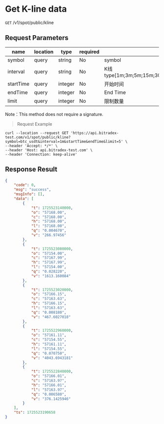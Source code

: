 # Get K-line data

`GET` /v1/spot/public/kline

## Request Parameters

| name      | location  | type    | required | Description                                                     |
| --------- | ----- | ------- | ---- | -------------------------------------------------------- |
| symbol    | query | string  | No   | symbol                                                   |
| interval  | query | string  | No   | K线type[1m;3m;5m;15m;30m;1h;2h;4h;6h;8h;12h;1d;3d;1w;1M] |
| startTime | query | integer | No   | 开始时间                                                 |
| endTime   | query | integer | No   | End Time                                                 |
| limit     | query | integer | No   | 限制数量                                                 |

Note：This method does not require a signature.

> Request Example

```shell
curl --location --request GET 'https://api.bitradex-test.com/v1/spot/public/kline?symbol=btc_usdt&interval=1m&startTime&endTime&limit=5' \
--header 'Accept: */*' \
--header 'Host: api.bitradex-test.com' \
--header 'Connection: keep-alive' 
```


## Response Result

```json
{
    "code": 0,
    "msg": "success",
    "msgInfo": [],
    "data": [
        {
            "t": 1725523140000,
            "o": "57168.00",
            "c": "57168.00",
            "h": "57168.00",
            "l": "57168.00",
            "q": "0.004670",
            "v": "266.97456"
        },
        {
            "t": 1725523080000,
            "o": "57154.00",
            "c": "57167.99",
            "h": "57167.99",
            "l": "57154.00",
            "q": "0.028220",
            "v": "1613.160084"
        },
        {
            "t": 1725523020000,
            "o": "57166.15",
            "c": "57163.63",
            "h": "57166.15",
            "l": "57163.63",
            "q": "0.008180",
            "v": "467.6027018"
        },
        {
            "t": 1725522960000,
            "o": "57161.11",
            "c": "57154.55",
            "h": "57161.11",
            "l": "57154.55",
            "q": "0.070750",
            "v": "4043.6943181"
        },
        {
            "t": 1725522840000,
            "o": "57166.01",
            "c": "57163.97",
            "h": "57166.01",
            "l": "57163.97",
            "q": "0.006580",
            "v": "376.1425946"
        }
    ],
    "ts": 1725523190658
}
```

